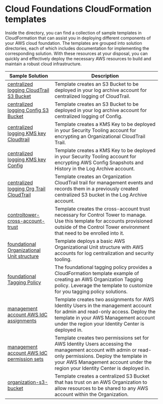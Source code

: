 # Cloud Foundations CloudFormation templates

Inside the directory, you can find a collection of sample templates in CloudFormation that can assist you in deploying different components of your AWS cloud foundation. The templates are grouped into solution directories, each of which includes documentation for implementing the corresponding solution. With these resources at your disposal, you can quickly and effectively deploy the necessary AWS resources to build and maintain a robust cloud infrastructure.

| Sample Solution | Description |
| --------------- | ----------- |
| [centralized logging CloudTrail S3 Bucket](./centralized-logging-cloudtrail-s3-bucket/) | Template creates an S3 Bucket to be deployed in your log archive account for centralized logging of CloudTrail. |
| [centralized logging Config S3 Bucket](./centralized-logging-config-s3-bucket/)  | Template creates an S3 Bucket to be deployed in your log archive account for centralized logging of Config. |
| [centralized logging KMS key Cloudtrail](./centralized-logging-kms-key-cloudtrail/) | Template creates a KMS Key to be deployed in your Security Tooling account for encrypting an Organizational CloudTrail Trail. |
| [centralized logging KMS key Config](./centralized-logging-kms-key-config/) | Template creates a KMS Key to be deployed in your Security Tooling account for encrypting AWS Config Snapshots and History in the Log Archive account. |
| [centralized logging Org Trail CloudTrail](./centralized-logging-org-trail-cloudtrail/) | Template creates an Organization CloudTrail trail for management events and records them in a previously created centralized S3 bucket in the Log Archive account. |
| [controltower-cross-account-trust](./controltower-cross-account-trust) | Template creates the cross-account trust necessary for Control Tower to manage. Use this template for accounts provisioned outside of the Control Tower environment that need to be enrolled into it. |
| [foundational Organizational Unit structure](./foundational-organizational-unit-structure/) | Template deploys a basic AWS Organizational Unit structure with AWS accounts for log centralization and security tooling. |
| [foundational Tagging Policy](./foundational-tagging-policy/) | The foundational tagging policy provides a CloudFormation template example of creating an AWS Organization Tagging policy. Leverage the template to customize for you tagging policy solutions. |
| [management account AWS IdC assignments](./management-account-aws-idc-assignments/) |  Template creates two assignments for AWS Identity Users in the management account for admin and read-only access. Deploy the template in your AWS Management account under the region your Identity Center is deployed in. |
| [management account AWS IdC permission sets](./management-account-aws-idc-permission-sets/) | Template creates two permissions set for AWS Identity Users accessing the management account with admin or read-only permissions. Deploy the template in your AWS Management account under the region your Identity Center is deployed in. |
| [organization-s3-bucket](./organization-s3-bucket/organization-s3-bucket.yaml) | Template creates a centralized S3 Bucket that has trust on an AWS Organization to allow resources to be shared to any AWS account within the Organization. |

